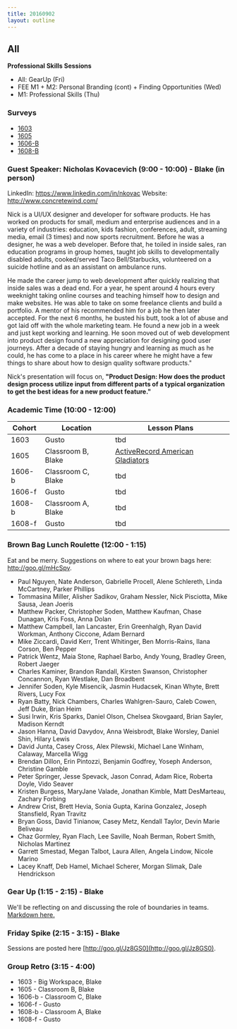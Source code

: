 ```yaml
---
title: 20160902
layout: outline
---
```


## All
**Professional Skills Sessions**

* All: GearUp (Fri)
* FEE M1 + M2: Personal Branding (cont) + Finding Opportunities (Wed)
* M1: Professional Skills (Thu)

### Surveys
* [1603]()
* [1605](https://docs.google.com/forms/d/e/1FAIpQLSfxORqOBRViNqKxU1E6tbnZJUJMYlnkn1pbXeSXHrZU9EDy1w/viewform)
* [1606-B](https://docs.google.com/forms/d/e/1FAIpQLSehgSIzaOlMN3_2UaPhSTy0PUeHRyHCYLT632bK-4vbnzSNCg/viewform)
* [1608-B](https://goo.gl/forms/auvYGgURq7H4AZAC2)

### Guest Speaker: Nicholas Kovacevich (9:00 - 10:00) - Blake (in person)
LinkedIn: https://www.linkedin.com/in/nkovac
Website: http://www.concretewind.com/

Nick is a UI/UX designer and developer for software products. He has worked on products for small, medium and enterprise audiences and in a variety of industries: education, kids fashion, conferences, adult, streaming media, email (3 times) and now sports recruitment. Before he was a designer, he was a web developer. Before that, he toiled in inside sales, ran education programs in group homes, taught job skills to developmentally disabled adults, cooked/served Taco Bell/Starbucks, volunteered on a suicide hotline and as an assistant on ambulance runs.

He made the career jump to web development after quickly realizing that inside sales was a dead end. For a year, he spent around 4 hours every weeknight taking online courses and teaching himself how to design and make websites. He was able to take on some freelance clients and build a portfolio. A mentor of his recommended him for a job he then later accepted. For the next 6 months, he busted his butt, took a lot of abuse and got laid off with the whole marketing team. He found a new job in a week and just kept working and learning. He soon moved out of web development into product design found a new appreciation for designing good user journeys. After a decade of staying hungry and learning as much as he could, he has come to a place in his career where he might have a few things to share about how to design quality software products."

Nick's presentation will focus on, **"Product Design: How does the product design process utilize input from different parts of a typical organization to get the best ideas for a new product feature."**


### Academic Time (10:00 - 12:00)
| Cohort | Location | Lesson Plans |
| ------ | -------- | ------------ |
| 1603   | Gusto | tbd |
| 1605   | Classroom B, Blake | [ActiveRecord American Gladiators](https://github.com/turingschool/lesson_plans/blob/master/ruby_03-professional_rails_applications/active_record_american_gladiators.md) |
| 1606-b | Classroom C, Blake | tbd |
| 1606-f | Gusto | tbd |
| 1608-b | Classroom A, Blake | tbd |
| 1608-f | Gusto | tbd |

### Brown Bag Lunch Roulette (12:00 - 1:15)
Eat and be merry. Suggestions on where to eat your brown bags here: http://goo.gl/mHcSpv.

* Paul Nguyen, Nate Anderson, Gabrielle Procell, Alene Schlereth, Linda McCartney, Parker Phillips
* Tommasina Miller, Alisher Sadikov, Graham Nessler, Nick Pisciotta, Mike Sausa, Jean Joeris
* Matthew Packer, Christopher Soden, Matthew Kaufman, Chase Dunagan, Kris Foss, Anna Dolan
* Matthew Campbell, Ian Lancaster, Erin Greenhalgh, Ryan David Workman, Anthony Ciccone, Adam Bernard
* Mike Ziccardi, David Kerr, Trent Whitinger, Ben Morris-Rains, Ilana Corson, Ben Pepper
* Patrick Wentz, Maia Stone, Raphael Barbo, Andy Young, Bradley Green, Robert Jaeger
* Charles Kaminer, Brandon Randall, Kirsten Swanson, Christopher Concannon, Ryan Westlake, Dan Broadbent
* Jennifer Soden, Kyle Misencik, Jasmin Hudacsek, Kinan Whyte, Brett Rivers, Lucy Fox
* Ryan Batty, Nick Chambers, Charles Wahlgren-Sauro, Caleb Cowen, Jeff Duke, Brian Heim
* Susi Irwin, Kris Sparks, Daniel Olson, Chelsea Skovgaard, Brian Sayler, Madison Kerndt
* Jason Hanna, David Davydov, Anna Weisbrodt, Blake Worsley, Daniel Shin, Hilary Lewis
* David Junta, Casey Cross, Alex Pilewski, Michael Lane Winham, Calaway, Marcella Wigg
* Brendan Dillon, Erin Pintozzi, Benjamin Godfrey, Yoseph Anderson, Christine Gamble
* Peter Springer, Jesse Spevack, Jason Conrad, Adam Rice, Roberta Doyle, Vido Seaver
* Kristen Burgess, MaryJane Valade, Jonathan Kimble, Matt DesMarteau, Zachary Forbing
* Andrew Crist, Brett Hevia, Sonia Gupta, Karina Gonzalez, Joseph Stansfield, Ryan Travitz
* Bryan Goss, David Tinianow, Casey Metz, Kendall Taylor, Devin Marie Beliveau
* Chaz Gormley, Ryan Flach, Lee Saville, Noah Berman, Robert Smith, Nicholas Martinez
* Garrett Smestad, Megan Talbot, Laura Allen, Angela Lindow, Nicole Marino
* Lacey Knaff, Deb Hamel, Michael Scherer, Morgan Slimak, Dale Hendrickson

### Gear Up (1:15 - 2:15) - Blake
We'll be reflecting on and discussing the role of boundaries in teams. [Markdown here.](https://github.com/turingschool/gear-up/blob/master/there_is_an_i_in_team.markdown)

### Friday Spike (2:15 - 3:15) - Blake
Sessions are posted here [http://goo.gl/Jz8GS0](http://goo.gl/Jz8GS0).

### Group Retro (3:15 - 4:00)
* 1603 - Big Workspace, Blake
* 1605 - Classroom B, Blake
* 1606-b - Classroom C, Blake
* 1606-f - Gusto
* 1608-b - Classroom A, Blake
* 1608-f - Gusto
